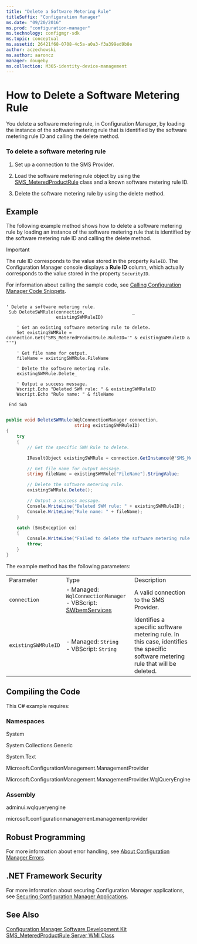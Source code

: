 ```yaml
---
title: "Delete a Software Metering Rule"
titleSuffix: "Configuration Manager"
ms.date: "09/20/2016"
ms.prod: "configuration-manager"
ms.technology: configmgr-sdk
ms.topic: conceptual
ms.assetid: 26421f68-0708-4c5a-a0a3-f3a399ed9b8e
author: aczechowski
ms.author: aaroncz
manager: dougeby
ms.collection: M365-identity-device-management
---
```

# How to Delete a Software Metering Rule
You delete a software metering rule, in Configuration Manager, by loading the instance of the software metering rule that is identified by the software metering rule ID and calling the delete method.  

### To delete a software metering rule  

1.  Set up a connection to the SMS Provider.  

2.  Load the software metering rule object by using the [SMS_MeteredProductRule](../../develop/reference/apps/sms_meteredproductrule-server-wmi-class.md) class and a known software metering rule ID.  

3.  Delete the software metering rule by using the delete method.  

## Example  
 The following example method shows how to delete a software metering rule by loading an instance of the software metering rule that is identified by the software metering rule ID and calling the delete method.  

> [!IMPORTANT]
>  The rule ID corresponds to the value stored in the property `RuleID`. The Configuration Manager console displays a **Rule ID** column, which actually corresponds to the value stored in the property `SecurityID`.  

 For information about calling the sample code, see [Calling Configuration Manager Code Snippets](../../develop/core/understand/calling-code-snippets.md).  

```vbs  

' Delete a software metering rule.  
 Sub DeleteSWMRule(connection,                  _  
                   existingSWMRuleID)                           

    ' Get an existing software metering rule to delete.   
    Set existingSWMRule = connection.Get("SMS_MeteredProductRule.RuleID='" & existingSWMRuleID & "'")    

    ' Get file name for output.  
    fileName = existingSWMRule.FileName  

    ' Delete the software metering rule.  
    existingSWMRule.Delete_  

    ' Output a success message.  
    Wscript.Echo "Deleted SWM rule: " & existingSWMRuleID  
    Wscript.Echo "Rule name: " & fileName  

 End Sub  
```  

```c#  

public void DeleteSWMRule(WqlConnectionManager connection,  
                          string existingSWMRuleID)  
{  
    try  
    {  
        // Get the specific SWM Rule to delete.  

        IResultObject existingSWMRule = connection.GetInstance(@"SMS_MeteredProductRule.RuleID='" + existingSWMRuleID + "'");  

        // Get file name for output message.  
        string fileName = existingSWMRule["FileName"].StringValue;  

        // Delete the software metering rule.  
        existingSWMRule.Delete();  

        // Output a success message.  
        Console.WriteLine("Deleted SWM rule: " + existingSWMRuleID);  
        Console.WriteLine("Rule name: " + fileName);  
    }  

    catch (SmsException ex)  
    {  
        Console.WriteLine("Failed to delete the software metering rule. Error: " + ex.Message);  
        throw;  
    }  
}  

```  

 The example method has the following parameters:  

||||  
|-|-|-|  
|Parameter|Type|Description|  
|`connection`|-   Managed: `WqlConnectionManager`<br />-   VBScript: [SWbemServices](https://msdn.microsoft.com/library/aa393854.aspx)|A valid connection to the SMS Provider.|  
|`existingSWMRuleID`|-   Managed: `String`<br />-   VBScript: `String`|Identifies a specific software metering rule. In this case, identifies the specific software metering rule that will be deleted.|  

## Compiling the Code  
 This C# example requires:  

### Namespaces  
 System  

 System.Collections.Generic  

 System.Text  

 Microsoft.ConfigurationManagement.ManagementProvider  

 Microsoft.ConfigurationManagement.ManagementProvider.WqlQueryEngine  

### Assembly  
 adminui.wqlqueryengine  

 microsoft.configurationmanagement.managementprovider  

## Robust Programming  
 For more information about error handling, see [About Configuration Manager Errors](../../develop/core/understand/about-configuration-manager-errors.md).  

## .NET Framework Security  
 For more information about securing Configuration Manager applications, see [Securing Configuration Manager Applications](../../develop/core/understand/securing-configuration-manager-applications.md).  

## See Also  
 [Configuration Manager Software Development Kit](../../develop/core/misc/system-center-configuration-manager-sdk.md)   
 [SMS_MeteredProductRule Server WMI Class](../../develop/reference/apps/sms_meteredproductrule-server-wmi-class.md)
